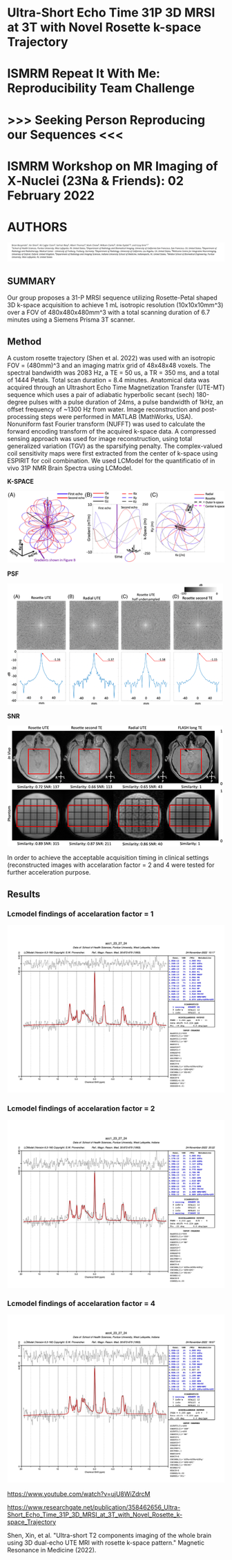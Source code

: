 # Ultra-Short Echo Time 31P 3D MRSI at 3T with Novel Rosette k-space Trajectory


# ISMRM Repeat It With Me: Reproducibility Team Challenge
# >>> Seeking Person Reproducing our Sequences <<<

# ISMRM Workshop on MR Imaging of X‐Nuclei (23Na & Friends): 02 February 2022

# AUTHORS
![alt text](https://github.com/uzayemir/31P-MRSI/blob/main/authors.jpg?raw=true)

## SUMMARY
Our group proposes a 31-P MRSI sequence utilizing Rosette-Petal shaped 3D k-space 
acquisition to achieve 1 mL isotropic resolution (10x10x10mm^3) over a FOV of 480x480x480mm^3 
with a total scanning duration of 6.7 minutes using a Siemens Prisma 3T scanner.

## Method

A custom rosette trajectory (Shen et al. 2022) was used with an isotropic FOV = (480mm)^3 and an imaging 
matrix grid of 48x48x48 voxels.  The spectral bandwidth was 2083 Hz, a TE = 50 us, a TR = 350 ms, and a total of 1444 Petals.  Total scan duration = 8.4 minutes. Anatomical data was acquired through an Ultrashort Echo Time Magnetization Transfer (UTE-MT)  sequence which uses a pair of adiabatic hyperbolic secant (sech) 180-degree pulses with a pulse duration  of 24ms, a pulse bandwidth of 1kHz, an offset frequency of ~1300 Hz from water. Image reconstruction and post-processing steps were performed in MATLAB (MathWorks, USA). Nonuniform fast Fourier transform (NUFFT) was used to calculate the forward encoding transform of the acquired k-space data. A compressed sensing approach was used for image reconstruction, using total generalized variation (TGV) as the sparsifying penalty. The complex-valued coil sensitivity maps were first extracted from the center of k-space using ESPIRIT for coil combination. We used  LCModel for the quantificatio of in vivo 31P NMR Brain Spectra using LCModel. 


**K-SPACE**

![alt text](https://github.com/uzayemir/31P-MRSI/blob/main/mrm29451-fig-0001-m.jpg?raw=true)

**PSF**

![alt text](https://github.com/uzayemir/31P-MRSI/blob/main/mrm29451-fig-0003-m.png?raw=true)

**SNR**

![alt text](https://github.com/uzayemir/31P-MRSI/blob/main/mrm29451-fig-0005-m.png?raw=true)


In order to achieve the acceptable acquisition timing in clinical settings (reconstructed images with accelaration factor = 2 and 4 were tested for further acceleration purpose. 

## Results 

### Lcmodel findings of accelaration factor = 1 

![alt text](https://github.com/uzayemir/31P-MRSI/blob/main/acc1_23_27_24.jpg?raw=true)


### Lcmodel findings of accelaration factor = 2

![alt text](https://github.com/uzayemir/31P-MRSI/blob/main/acc2_23_27_24.jpg?raw=true)


### Lcmodel findings of accelaration factor = 4

![alt text](https://github.com/uzayemir/31P-MRSI/blob/main/acc4_23_27_24.jpg?raw=true)


https://www.youtube.com/watch?v=ujU8WiZdrcM

https://www.researchgate.net/publication/358462656_Ultra-Short_Echo_Time_31P_3D_MRSI_at_3T_with_Novel_Rosette_k-space_Trajectory

Shen, Xin, et al. "Ultra-short T2 components imaging of the whole brain using 3D dual-echo UTE MRI 
with rosette k-space pattern." Magnetic Resonance in Medicine (2022).
